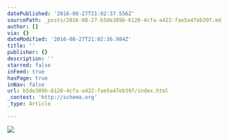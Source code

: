 ```yaml
---
datePublished: '2016-08-27T21:02:37.556Z'
sourcePath: _posts/2016-08-27-b5de389b-6126-4cfa-a422-fae5a47eb397.md
author: []
via: {}
dateModified: '2016-08-27T21:02:36.984Z'
title: ''
publisher: {}
description: ''
starred: false
inFeed: true
hasPage: true
inNav: false
url: b5de389b-6126-4cfa-a422-fae5a47eb397/index.html
_context: 'http://schema.org'
_type: Article

---
```

![](https://the-grid-user-content.s3-us-west-2.amazonaws.com/23bd001e-5967-493c-bf15-3a319e2f8601.jpg)